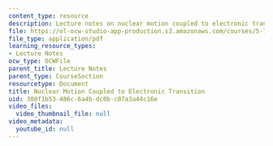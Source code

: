 ```yaml
---
content_type: resource
description: Lecture notes on nuclear motion coupled to electronic transition.
file: https://ol-ocw-studio-app-production.s3.amazonaws.com/courses/5-74-introductory-quantum-mechanics-ii-spring-2009/388f1b53486c6a4bdc0bc07a3a44c16e_MIT5_74s09_lec08.pdf
file_type: application/pdf
learning_resource_types:
- Lecture Notes
ocw_type: OCWFile
parent_title: Lecture Notes
parent_type: CourseSection
resourcetype: Document
title: Nuclear Motion Coupled to Electronic Transition
uid: 388f1b53-486c-6a4b-dc0b-c07a3a44c16e
video_files:
  video_thumbnail_file: null
video_metadata:
  youtube_id: null
---
```

